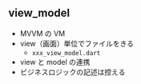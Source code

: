 ## view_model

- MVVM の VM
- view（画面）単位でファイルをきる
    - `xxx_view_model.dart`
- view と model の連携
- ビジネスロジックの記述は控える
